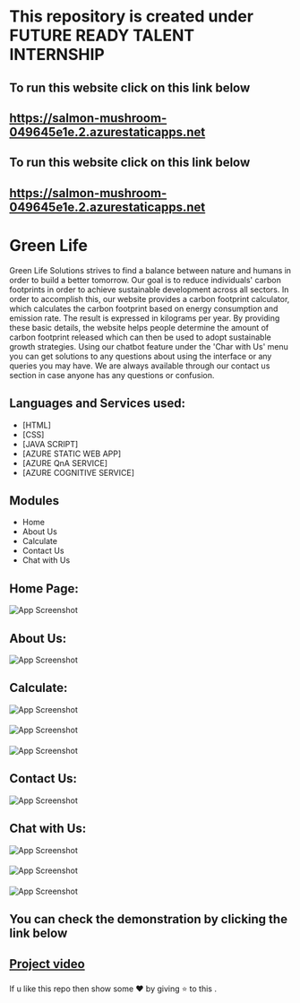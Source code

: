 
# This repository is created under FUTURE READY TALENT INTERNSHIP



## To run this website click on this link below
## https://salmon-mushroom-049645e1e.2.azurestaticapps.net
## To run this website click on this link below
## https://salmon-mushroom-049645e1e.2.azurestaticapps.net
# Green Life
Green Life Solutions strives to find a balance between nature and humans in order to build a better tomorrow. Our goal is to reduce individuals' carbon footprints in order to achieve sustainable development across all sectors. In order to accomplish this, our website provides a carbon footprint calculator, which calculates the carbon footprint based on energy consumption and emission rate. The result is expressed in kilograms per year. By providing these basic details, the website helps people determine the amount of carbon footprint released which can then be used to adopt sustainable growth strategies. Using our chatbot feature under the 'Char with Us' menu you can get solutions to any questions about using the interface or any queries you may have. We are always available through our contact us section in case anyone has any questions or confusion.
## Languages and Services used:
- [HTML]
- [CSS]
- [JAVA SCRIPT]
- [AZURE STATIC WEB APP]
- [AZURE QnA SERVICE]
- [AZURE COGNITIVE SERVICE]
## Modules
- Home
- About Us
- Calculate
- Contact Us
- Chat with Us
## Home Page:

![App Screenshot](https://user-images.githubusercontent.com/109888029/208233891-2545b84a-e231-420f-bda3-bad21bbfd5c3.jpg)

## About Us:

![App Screenshot](https://user-images.githubusercontent.com/109888029/208246870-68a3b49a-51b5-4807-8b6c-cb28192bcbe0.jpg)

## Calculate:

![App Screenshot](https://user-images.githubusercontent.com/109888029/208246902-babdcfc7-1ebc-4384-be48-16a4e02c76ba.jpg)
####
![App Screenshot](https://user-images.githubusercontent.com/109888029/208375934-13c8733f-3253-4992-af83-110ccb058975.jpg)
####
![App Screenshot](https://user-images.githubusercontent.com/109888029/208376598-f1506ce2-9639-4b71-8b3d-eb5d207a5f01.jpg)

## Contact Us:

![App Screenshot](https://user-images.githubusercontent.com/109888029/208248876-90c853bf-1249-41a4-a382-001b272cab59.jpg)

## Chat with Us:

![App Screenshot](https://user-images.githubusercontent.com/109888029/208377570-c55c7d19-15f3-47b8-b7bb-026ebf732b6b.jpg)
####
![App Screenshot](https://user-images.githubusercontent.com/109888029/208377579-5864e3f6-62c8-4317-bbd6-438a50ab172b.jpg)
####
![App Screenshot](https://user-images.githubusercontent.com/109888029/208377585-a8cd4fb0-ff11-4025-b707-443e2b77bc7d.jpg)


###
## You can check the demonstration by clicking the link below
## [Project video](https://youtu.be/djaVxMZB8g4)

###
If u like this repo then show some ❤️ by giving ⭐ to this .
